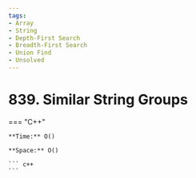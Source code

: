 ```yaml
---
tags:
- Array
- String
- Depth-First Search
- Breadth-First Search
- Union Find
- Unsolved
---
```



# 839. Similar String Groups

=== "C++"

    **Time:** O()

    **Space:** O()

    ``` c++
    ```